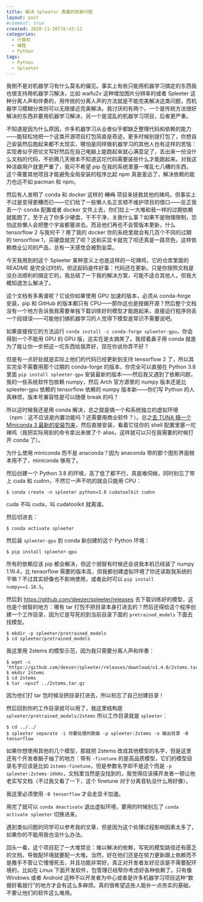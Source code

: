 ```yaml
---
title: 解决 Spleeter 愚蠢的依赖问题
layout: post
#comment: true
created: 2020-11-26T16:43:12
categories:
  - 计算机
  - 编程
  - Python
tags:
  - Python
  - Spleeter
---
```

我倒不是对机器学习有什么莫名的偏见。事实上有些只能用机器学习搞定的东西我也很支持用机器学习解决，比如 waifu2x 这种增加图片分辨率的或者 Spleeter 这种分离人声和伴奏的，用传统的分离人声的方法就是不能完美解决这类问题，而机器学习模糊分类则可以无限接近完美解决。我讨厌的有两个，一个是传统方法很好解决的东西非要用机器学习解决，另一个是混乱的机器学习项目，后者更严重。

<!--more-->

不知道是因为什么原因，许多机器学习从业者似乎都缺乏整理代码和依赖的能力——能轻松地把一个这类开源项目打包简直是奇迹，更多时候别提打包了，你想自己安装然后跑起来都不太现实，哪怕是同样做机器学习的其他人也有这样的苦恼：实现者似乎把论文写好然后在自己电脑上能跑起来就心满意足了，丢出来一份没什么文档的代码，不折腾几天根本不知道这坨代码需要装些什么才能跑起来。对我这种洁癖用户就更严重了，我可不希望 pip 在我的系统里塞一堆乱七八糟的东西，这个需要其他项目才能避免全局安装的程序比起 npm 真是差远了，解决依赖的能力也远不如 pacman 和 npm。

然后有人发明了 conda 和 docker 这样的 ~~辣鸡~~ 项目来拯救其他的辣鸡，但事实上不过是变得更糟而已——它们给了一些懒人名正言顺不维护项目的借口——反正我丢一个 conda 配置或者 docker 文件上去，你们拉上一大堆和我一样的过期依赖就能跑了，至于占了你多少硬盘，干不干净，关我什么事？如果不是物理限制，恐怕这些懒人会把整个宇宙都塞进去。而且他们再也不会管版本更新，什么 tensorflow 2 与我何干？用了我的 docker 你的系统里就会有几百个不同的过期的 tensorflow 1，买硬盘就完了呗？这和买显卡就完了呗还真是一路货色，这样依赖商业公司的产品，总有一天感觉会被割韭菜。

今天我用到的这个 Spleeter 某种意义上也是这样的一坨辣鸡，它的仓库里面的 README 是完全过时的，但这起码是件好事：代码还在更新。只是你按照文档是没办法顺利的搞定它的，我总结了一下我的解决方案，可能不适合其他人，但我大概知道怎么解决了。

这个文档有多离谱呢？它说你如果使用 GPU 加速的版本，必须从 conda-forge 安装，pip 和 GitHub 的版本都只有 CPU——那你这也是按揭开源？然后整个文档没有一个地方告诉我我需要单独下载训练好的模型才能跑起来，直接运行程序则丢一个段错误——可能他们搞机器学习的人觉得下模型是常识不需要说吧。

如果直接按它的方法运行 `conda install -c conda-forge spleeter-gpu`，你会得到一个不能用 GPU 的 GPU 版，这实在是太搞笑了。我捏着鼻子用 conda 就是为了能让你一步把这一坨东西给我弄好，现在你说你弄不好？

但是有一点好处就是实际上他们的代码已经更新到支持 tensorflow 2 了，所以其实完全不需要用那个过期的 conda-forge 的版本，你完全可以直接在 Python 3.8 里面 `pip install spleeter-gpu` 安装最新的版本——然后我又遇到了依赖问题，我的一些系统软件包依赖 numpy，然后 Arch 官方源里的 numpy 版本还是比 spleeter-gpu 依赖的 tensorflow 依赖的 numpy 版本新——你们写 Python 的人真麻烦，版本号兼容性是可以随便 break 的吗？

所以这时候我还是用 conda 解决，总之就是搞一个和系统独立的虚拟环境（npm：这不应该是内置功能吗？还需要用商业软件？）。总之[去 TUNA 搞一个 Miniconda 3 最新的安装包来](https://mirrors.tuna.tsinghua.edu.cn/help/anaconda/)，然后直接安装，看着它往你的 shell 配置里塞一坨辣鸡（我把实际用到的命令拿出来做了个 alias，这样就可以只在我需要的时候打开 conda 了）。

为什么使用 miniconda 而不是 anaconda？因为 anaconda 带的那个图形界面根本用不了，miniconda 够用了。

然后创建一个 Python 3.8 的环境，高了低了都不行，真是难伺候，同时别忘了带上 cuda 和 cudnn，不然它一声不吭的就会只能用 CPU：

```
$ conda create -n spleeter python=3.8 cudatoolkit cudnn
```

cuda 不叫 cuda，叫 cudatoolkit 就离谱。

然后切进去：

```
$ conda activate spleeter
```

然后装 `spleeter-gpu` 到 conda 新创建的这个 Python 环境：

```
$ pip install spleeter-gpu
```

所有的依赖应该 pip 都会解决，但这个弱智有时候还会说我本机已经装了 numpy 1.19.4，比 tensorflow 需要的版本高，但我都创建虚拟环境了你还读取我系统的干嘛？不过其实好像也不影响使用，或者此时可以 `pip install numpy==1.18.5`。

然后到 <https://github.com/deezer/spleeter/releases> 去下载训练好的模型，这也是个弱智的地方：哪有 tar 打包不把目录本身打进去的？然后还得给这个程序创建一个工作目录，因为它是写死的到当前目录下面的 `pretrained_models` 下面去找模型。

```
$ mkdir -p spleeter/pretrained_models
$ cd spleeter/pretrained_models
```

我这里用 2stems 的模型示范，因为我只需要分离人声和伴奏：

```
$ wget -c 'https://github.com/deezer/spleeter/releases/download/v1.4.0/2stems.tar.gz'
$ mkdir 2stems
$ cd 2stems
$ tar -xpvzf ../2stems.tar.gz
```

因为他们打 tar 包时候没把目录打进去，所以别忘了自己创建目录！

然后回到你的工作目录就可以用了，我这里结构是 `spleeter/pretrained_models/2stems` 所以工作目录就是 `spleeter`：

```
$ cd ../../
$ spleeter separate -i 你要处理的歌曲 -p spleeter:2stems -o 输出目录 -B tensorflow
```

如果你想使用其他的几个模型，那就把 2stems 改成其他模型的名字，但是这里还有个开发者脑子抽了的地方：带有 `-finetune` 的是高品质模型，它们的模型目录名字应该是比如 `2stems-finetune`，但是参数名字却不是这个而是 `-p spleeter:2stems-16kHz`，文档里当然是没找到的，我觉得应该揍开发者一顿让他老实写文档（不过我又看了一下，这个 finetune 对于分离音轨没什么用好像）。

我这里必须使用 `-B tensorflow` 才会走显卡加速。

用完了就可以 `conda deactivate` 退出虚拟环境，要用的时候别忘了 `conda activate spleeter` 切换进来，

遇到类似问题的同学可以参考我的文章，但是因为这个处理过程影响因素太多了，如果你的不能用我也没什么办法。

回头一看，这个项目犯了一大堆禁忌：难以解决的依赖，写死的模型路径还有匮乏的文档，导致配环境就要配一大堆。当然，好在他们还是在努力更新跟上依赖而不是撒手不管让它慢慢死去，并且功能非常好。真正对开发者友好应该是不需要配环境的，比如在 Linux 下面开发软件，包管理已经帮你考虑好各种依赖了。只有像 Windows 或者 Android 这种不以开发者为中心或者是许多机器学习项目这种“数据好看就行”的地方才会有这么多麻烦。真的很希望这些人能补一点务实的基础，不要让他们的软件这么难用。



